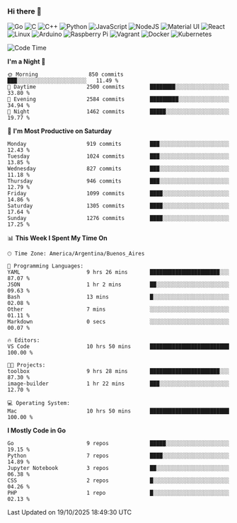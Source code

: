 ### Hi there 👋

![Go](https://img.shields.io/badge/go-%2300ADD8.svg?style=for-the-badge&logo=go&logoColor=white)
![C](https://img.shields.io/badge/c-%2300599C.svg?style=for-the-badge&logo=c&logoColor=white)
![C++](https://img.shields.io/badge/c++-%2300599C.svg?style=for-the-badge&logo=c%2B%2B&logoColor=white)
![Python](https://img.shields.io/badge/python-3670A0?style=for-the-badge&logo=python&logoColor=ffdd54)
![JavaScript](https://img.shields.io/badge/javascript-%23323330.svg?style=for-the-badge&logo=javascript&logoColor=%23F7DF1E)
![NodeJS](https://img.shields.io/badge/node.js-6DA55F?style=for-the-badge&logo=node.js&logoColor=white)
![Material UI](https://img.shields.io/badge/materialui-%230081CB.svg?style=for-the-badge&logo=material-ui&logoColor=white)
![React](https://img.shields.io/badge/react-%2320232a.svg?style=for-the-badge&logo=react&logoColor=%2361DAFB)
![Linux](https://img.shields.io/badge/Linux-FCC624?style=for-the-badge&logo=linux&logoColor=black)
![Arduino](https://img.shields.io/badge/-Arduino-00979D?style=for-the-badge&logo=Arduino&logoColor=white)
![Raspberry Pi](https://img.shields.io/badge/-RaspberryPi-C51A4A?style=for-the-badge&logo=Raspberry-Pi)
![Vagrant](https://img.shields.io/badge/vagrant-%231563FF.svg?style=for-the-badge&logo=vagrant&logoColor=white)
![Docker](https://img.shields.io/badge/docker-%230db7ed.svg?style=for-the-badge&logo=docker&logoColor=white)
![Kubernetes](https://img.shields.io/badge/kubernetes-%23326ce5.svg?style=for-the-badge&logo=kubernetes&logoColor=white)

<!-- ![Jupyter Notebook](https://img.shields.io/badge/jupyter-%23FA0F00.svg?style=for-the-badge&logo=jupyter&logoColor=white) -->
<!-- ![Java](https://img.shields.io/badge/java-%23ED8B00.svg?style=for-the-badge&logo=java&logoColor=white) -->
<!-- ![Git](https://img.shields.io/badge/git-%23F05033.svg?style=for-the-badge&logo=git&logoColor=white) -->

<!--START_SECTION:waka-->
![Code Time](http://img.shields.io/badge/Code%20Time-747%20hrs%2022%20mins-blue)

**I'm a Night 🦉** 

```text
🌞 Morning                850 commits         ███░░░░░░░░░░░░░░░░░░░░░░   11.49 % 
🌆 Daytime                2500 commits        ████████░░░░░░░░░░░░░░░░░   33.80 % 
🌃 Evening                2584 commits        █████████░░░░░░░░░░░░░░░░   34.94 % 
🌙 Night                  1462 commits        █████░░░░░░░░░░░░░░░░░░░░   19.77 % 
```
📅 **I'm Most Productive on Saturday** 

```text
Monday                   919 commits         ███░░░░░░░░░░░░░░░░░░░░░░   12.43 % 
Tuesday                  1024 commits        ███░░░░░░░░░░░░░░░░░░░░░░   13.85 % 
Wednesday                827 commits         ███░░░░░░░░░░░░░░░░░░░░░░   11.18 % 
Thursday                 946 commits         ███░░░░░░░░░░░░░░░░░░░░░░   12.79 % 
Friday                   1099 commits        ████░░░░░░░░░░░░░░░░░░░░░   14.86 % 
Saturday                 1305 commits        ████░░░░░░░░░░░░░░░░░░░░░   17.64 % 
Sunday                   1276 commits        ████░░░░░░░░░░░░░░░░░░░░░   17.25 % 
```


📊 **This Week I Spent My Time On** 

```text
🕑︎ Time Zone: America/Argentina/Buenos_Aires

💬 Programming Languages: 
YAML                     9 hrs 26 mins       ██████████████████████░░░   87.07 % 
JSON                     1 hr 2 mins         ██░░░░░░░░░░░░░░░░░░░░░░░   09.63 % 
Bash                     13 mins             █░░░░░░░░░░░░░░░░░░░░░░░░   02.08 % 
Other                    7 mins              ░░░░░░░░░░░░░░░░░░░░░░░░░   01.11 % 
Markdown                 0 secs              ░░░░░░░░░░░░░░░░░░░░░░░░░   00.07 % 

🔥 Editors: 
VS Code                  10 hrs 50 mins      █████████████████████████   100.00 % 

🐱‍💻 Projects: 
toolbox                  9 hrs 28 mins       ██████████████████████░░░   87.30 % 
image-builder            1 hr 22 mins        ███░░░░░░░░░░░░░░░░░░░░░░   12.70 % 

💻 Operating System: 
Mac                      10 hrs 50 mins      █████████████████████████   100.00 % 
```

**I Mostly Code in Go** 

```text
Go                       9 repos             █████░░░░░░░░░░░░░░░░░░░░   19.15 % 
Python                   7 repos             ████░░░░░░░░░░░░░░░░░░░░░   14.89 % 
Jupyter Notebook         3 repos             ██░░░░░░░░░░░░░░░░░░░░░░░   06.38 % 
CSS                      2 repos             █░░░░░░░░░░░░░░░░░░░░░░░░   04.26 % 
PHP                      1 repo              █░░░░░░░░░░░░░░░░░░░░░░░░   02.13 % 
```




 Last Updated on 19/10/2025 18:49:30 UTC
<!--END_SECTION:waka-->

<!--
**aibarbetta/aibarbetta** is a ✨ _special_ ✨ repository because its `README.md` (this file) appears on your GitHub profile.

Here are some ideas to get you started:

- 🔭 I’m currently working on ...
- 🌱 I’m currently learning ...
- 👯 I’m looking to collaborate on ...
- 🤔 I’m looking for help with ...
- 💬 Ask me about ...
- 📫 How to reach me: ...
- 😄 Pronouns: ...
- ⚡ Fun fact: ...
-->
